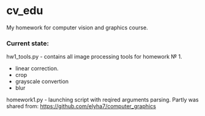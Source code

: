 # cv_edu
My homework for computer vision and graphics course.

### Current state:

hw1_tools.py - contains all image processing tools for homework № 1.
* linear correction.
* crop
* grayscale convertion
* blur

homework1.py - launching script with reqired arguments parsing.
Partly was shared from: https://github.com/elyha7/computer_graphics
